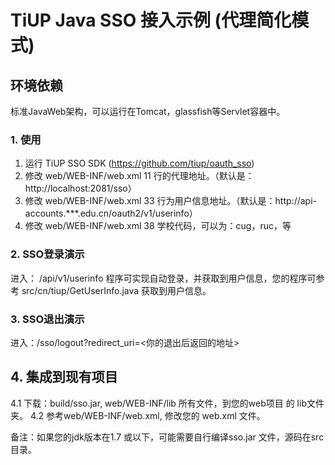 # TiUP Java SSO 接入示例 (代理简化模式)

## 环境依赖
标准JavaWeb架构，可以运行在Tomcat，glassfish等Servlet容器中。

### 1. 使用
1. 运行 TiUP SSO SDK (https://github.com/tiup/oauth_sso)
2. 修改 web/WEB-INF/web.xml 11 行的代理地址。（默认是：http://localhost:2081/sso）
3. 修改 web/WEB-INF/web.xml 33 行为用户信息地址。（默认是：http://api-accounts.***.edu.cn/oauth2/v1/userinfo）
4. 修改 web/WEB-INF/web.xml 38 学校代码，可以为：cug，ruc，等


### 2. SSO登录演示

进入： /api/v1/userinfo  程序可实现自动登录，并获取到用户信息，您的程序可参考 src/cn/tiup/GetUserInfo.java 获取到用户信息。


### 3. SSO退出演示

进入：/sso/logout?redirect_uri=<你的退出后返回的地址>

## 4. 集成到现有项目

4.1 下载：build/sso.jar, web/WEB-INF/lib 所有文件，到您的web项目 的 lib文件夹。
4.2 参考web/WEB-INF/web.xml, 修改您的 web.xml 文件。

备注：如果您的jdk版本在1.7 或以下，可能需要自行编译sso.jar 文件，源码在src目录。





